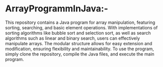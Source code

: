 # ArrayProgrammInJava:-
This repository contains a Java program for array manipulation, featuring sorting, searching, and basic element operations. With implementations of sorting algorithms like bubble sort and selection sort, as well as search algorithms such as linear and binary search, users can effectively manipulate arrays. The modular structure allows for easy extension and modification, ensuring flexibility and maintainability. To use the program, simply clone the repository, compile the Java files, and execute the main program.
